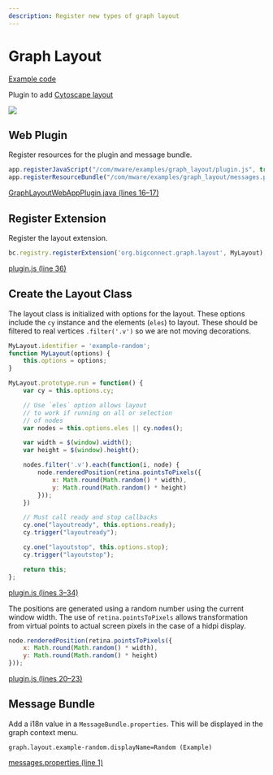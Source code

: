 ```yaml
---
description: Register new types of graph layout
---
```


# Graph Layout

[Example code](https://github.com/mware-solutions/doc-examples/blob/master/extension-graph-layout)

Plugin to add [Cytoscape layout](http://js.cytoscape.org/#layouts)

![](http://localhost/extension-points/front-end/graphLayout/layout.png)

## Web Plugin

Register resources for the plugin and message bundle.

```javascript
app.registerJavaScript("/com/mware/examples/graph_layout/plugin.js", true);
app.registerResourceBundle("/com/mware/examples/graph_layout/messages.properties");
```

[GraphLayoutWebAppPlugin.java \(lines 16–17\)](https://github.com/mware-solutions/doc-examples/blob/master/extension-graph-layout/src/main/java/com/mware/examples/graph_layout/GraphLayoutWebAppPlugin.java#L16-L17)

## Register Extension

Register the layout extension.

```javascript
bc.registry.registerExtension('org.bigconnect.graph.layout', MyLayout);
```

[plugin.js \(line 36\)](https://github.com/mware-solutions/doc-examples/blob/master/extension-graph-layout/src/main/resources/com/mware/examples/graph_layout/plugin.js#L36)

## Create the Layout Class

The layout class is initialized with options for the layout. These options include the `cy` instance and the elements \(`eles`\) to layout. These should be filtered to real vertices `.filter('.v')` so we are not moving decorations.

```javascript
MyLayout.identifier = 'example-random';
function MyLayout(options) {
    this.options = options;
}

MyLayout.prototype.run = function() {
    var cy = this.options.cy;

    // Use `eles` option allows layout
    // to work if running on all or selection
    // of nodes
    var nodes = this.options.eles || cy.nodes();

    var width = $(window).width();
    var height = $(window).height();

    nodes.filter('.v').each(function(i, node) {
        node.renderedPosition(retina.pointsToPixels({
            x: Math.round(Math.random() * width),
            y: Math.round(Math.random() * height)
        }));
    })

    // Must call ready and stop callbacks
    cy.one("layoutready", this.options.ready);
    cy.trigger("layoutready");

    cy.one("layoutstop", this.options.stop);
    cy.trigger("layoutstop");

    return this;
};
```

[plugin.js \(lines 3–34\)](https://github.com/mware-solutions/doc-examples/blob/master/extension-graph-layout/src/main/resources/com/mware/examples/graph_layout/plugin.js#L3-L34)

The positions are generated using a random number using the current window width. The use of `retina.pointsToPixels` allows transformation from virtual points to actual screen pixels in the case of a hidpi display.

```javascript
node.renderedPosition(retina.pointsToPixels({
    x: Math.round(Math.random() * width),
    y: Math.round(Math.random() * height)
}));
```

[plugin.js \(lines 20–23\)](https://github.com/mware-solutions/doc-examples/blob/master/extension-graph-layout/src/main/resources/com/mware/examples/graph_layout/plugin.js#L20-L23)

## Message Bundle

Add a i18n value in a `MessageBundle.properties`. This will be displayed in the graph context menu.

```text
graph.layout.example-random.displayName=Random (Example)
```

[messages.properties \(line 1\)](https://github.com/mware-solutions/doc-examples/blob/master/extension-graph-layout/src/main/resources/com/mware/examples/graph_layout/messages.properties#L1)

